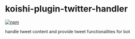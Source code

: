 # koishi-plugin-twitter-handler

[![npm](https://img.shields.io/npm/v/koishi-plugin-twitter-handler?style=flat-square)](https://www.npmjs.com/package/koishi-plugin-twitter-handler)

handle tweet content and provide tweet functionalities for bot
